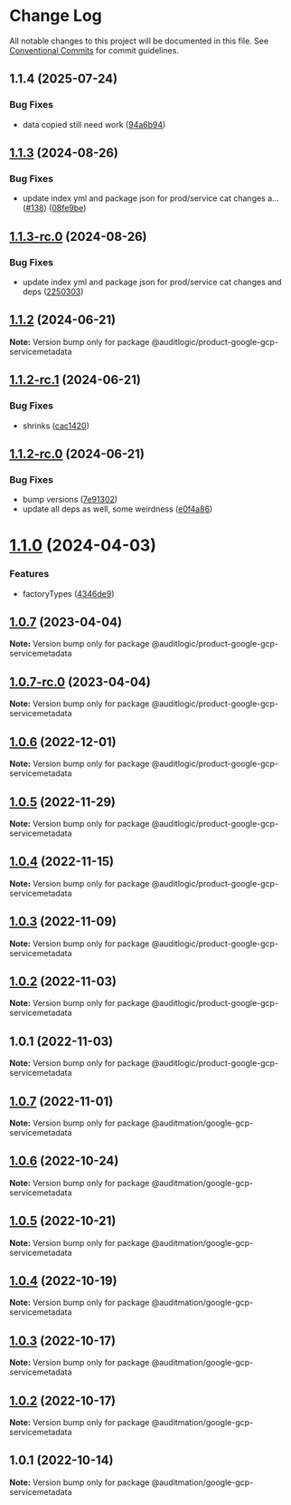 # Change Log

All notable changes to this project will be documented in this file.
See [Conventional Commits](https://conventionalcommits.org) for commit guidelines.

## 1.1.4 (2025-07-24)


### Bug Fixes

* data copied still need work ([94a6b94](https://github.com/zerobias-org/product/commit/94a6b942fb0516367548599d739529536132755a))





## [1.1.3](https://github.com/auditlogic/product/compare/@auditlogic/product-google-gcp-servicemetadata@1.1.2...@auditlogic/product-google-gcp-servicemetadata@1.1.3) (2024-08-26)


### Bug Fixes

* update index yml and package json for prod/service cat changes a… ([#138](https://github.com/auditlogic/product/issues/138)) ([08fe9be](https://github.com/auditlogic/product/commit/08fe9beb1c8457462a19bc69caa02e6212d97e1a))





## [1.1.3-rc.0](https://github.com/auditlogic/product/compare/@auditlogic/product-google-gcp-servicemetadata@1.1.2...@auditlogic/product-google-gcp-servicemetadata@1.1.3-rc.0) (2024-08-26)


### Bug Fixes

* update index yml and package json for prod/service cat changes and deps ([2250303](https://github.com/auditlogic/product/commit/225030363a363608240135b7ebed386b28f01e4b))





## [1.1.2](https://github.com/auditlogic/product/compare/@auditlogic/product-google-gcp-servicemetadata@1.1.2-rc.1...@auditlogic/product-google-gcp-servicemetadata@1.1.2) (2024-06-21)

**Note:** Version bump only for package @auditlogic/product-google-gcp-servicemetadata





## [1.1.2-rc.1](https://github.com/auditlogic/product/compare/@auditlogic/product-google-gcp-servicemetadata@1.1.2-rc.0...@auditlogic/product-google-gcp-servicemetadata@1.1.2-rc.1) (2024-06-21)


### Bug Fixes

* shrinks ([cac1420](https://github.com/auditlogic/product/commit/cac14200fefcd8183ab69fe89a47bd3f70f563e9))





## [1.1.2-rc.0](https://github.com/auditlogic/product/compare/@auditlogic/product-google-gcp-servicemetadata@1.1.0...@auditlogic/product-google-gcp-servicemetadata@1.1.2-rc.0) (2024-06-21)


### Bug Fixes

* bump versions ([7e91302](https://github.com/auditlogic/product/commit/7e913023b8b312150ed7762c32fbbe616be71de5))
* update all deps as well, some weirdness ([e0f4a86](https://github.com/auditlogic/product/commit/e0f4a864714e2d3de6bbf3da014d5312fe53be2f))





# [1.1.0](https://github.com/auditlogic/product/compare/@auditlogic/product-google-gcp-servicemetadata@1.0.7...@auditlogic/product-google-gcp-servicemetadata@1.1.0) (2024-04-03)


### Features

* factoryTypes ([4346de9](https://github.com/auditlogic/product/commit/4346de92693aee892fccf725338ffc7b80ab182b))





## [1.0.7](https://github.com/auditlogic/product/compare/@auditlogic/product-google-gcp-servicemetadata@1.0.6...@auditlogic/product-google-gcp-servicemetadata@1.0.7) (2023-04-04)

**Note:** Version bump only for package @auditlogic/product-google-gcp-servicemetadata





## [1.0.7-rc.0](https://github.com/auditlogic/product/compare/@auditlogic/product-google-gcp-servicemetadata@1.0.6...@auditlogic/product-google-gcp-servicemetadata@1.0.7-rc.0) (2023-04-04)

**Note:** Version bump only for package @auditlogic/product-google-gcp-servicemetadata





## [1.0.6](https://github.com/auditlogic/product/compare/@auditlogic/product-google-gcp-servicemetadata@1.0.5...@auditlogic/product-google-gcp-servicemetadata@1.0.6) (2022-12-01)

**Note:** Version bump only for package @auditlogic/product-google-gcp-servicemetadata





## [1.0.5](https://github.com/auditlogic/product/compare/@auditlogic/product-google-gcp-servicemetadata@1.0.4...@auditlogic/product-google-gcp-servicemetadata@1.0.5) (2022-11-29)

**Note:** Version bump only for package @auditlogic/product-google-gcp-servicemetadata





## [1.0.4](https://github.com/auditlogic/product/compare/@auditlogic/product-google-gcp-servicemetadata@1.0.3...@auditlogic/product-google-gcp-servicemetadata@1.0.4) (2022-11-15)

**Note:** Version bump only for package @auditlogic/product-google-gcp-servicemetadata





## [1.0.3](https://github.com/auditlogic/product/compare/@auditlogic/product-google-gcp-servicemetadata@1.0.2...@auditlogic/product-google-gcp-servicemetadata@1.0.3) (2022-11-09)

**Note:** Version bump only for package @auditlogic/product-google-gcp-servicemetadata





## [1.0.2](https://github.com/auditlogic/product/compare/@auditlogic/product-google-gcp-servicemetadata@1.0.1...@auditlogic/product-google-gcp-servicemetadata@1.0.2) (2022-11-03)

**Note:** Version bump only for package @auditlogic/product-google-gcp-servicemetadata





## 1.0.1 (2022-11-03)

**Note:** Version bump only for package @auditlogic/product-google-gcp-servicemetadata





## [1.0.7](https://github.com/auditmation/store-content/compare/@auditmation/google-gcp-servicemetadata@1.0.6...@auditmation/google-gcp-servicemetadata@1.0.7) (2022-11-01)

**Note:** Version bump only for package @auditmation/google-gcp-servicemetadata





## [1.0.6](https://github.com/auditmation/store-content/compare/@auditmation/google-gcp-servicemetadata@1.0.5...@auditmation/google-gcp-servicemetadata@1.0.6) (2022-10-24)

**Note:** Version bump only for package @auditmation/google-gcp-servicemetadata





## [1.0.5](https://github.com/auditmation/store-content/compare/@auditmation/google-gcp-servicemetadata@1.0.4...@auditmation/google-gcp-servicemetadata@1.0.5) (2022-10-21)

**Note:** Version bump only for package @auditmation/google-gcp-servicemetadata





## [1.0.4](https://github.com/auditmation/store-content/compare/@auditmation/google-gcp-servicemetadata@1.0.3...@auditmation/google-gcp-servicemetadata@1.0.4) (2022-10-19)

**Note:** Version bump only for package @auditmation/google-gcp-servicemetadata





## [1.0.3](https://github.com/auditmation/store-content/compare/@auditmation/google-gcp-servicemetadata@1.0.2...@auditmation/google-gcp-servicemetadata@1.0.3) (2022-10-17)

**Note:** Version bump only for package @auditmation/google-gcp-servicemetadata





## [1.0.2](https://github.com/auditmation/store-content/compare/@auditmation/google-gcp-servicemetadata@1.0.1...@auditmation/google-gcp-servicemetadata@1.0.2) (2022-10-17)

**Note:** Version bump only for package @auditmation/google-gcp-servicemetadata





## 1.0.1 (2022-10-14)

**Note:** Version bump only for package @auditmation/google-gcp-servicemetadata
